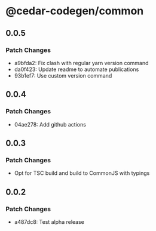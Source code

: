 # @cedar-codegen/common

## 0.0.5

### Patch Changes

- a9bfda2: Fix clash with regular yarn version command
- da0f423: Update readme to automate publications
- 93b1ef7: Use custom version command

## 0.0.4

### Patch Changes

- 04ae278: Add github actions

## 0.0.3

### Patch Changes

- Opt for TSC build and build to CommonJS with typings

## 0.0.2

### Patch Changes

- a487dc8: Test alpha release
